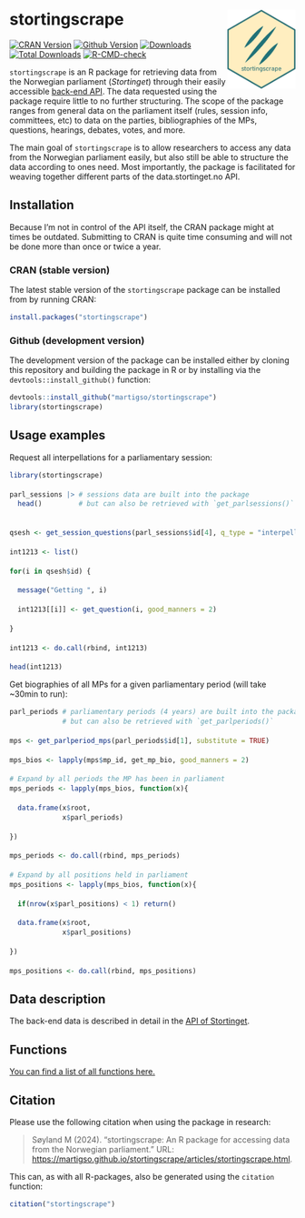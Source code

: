 
# stortingscrape <img src="man/figures/stortingscrape.png" align="right" width="120"/>

<!-- badges: start -->

[![CRAN
Version](https://www.r-pkg.org/badges/version/stortingscrape)](https://cran.r-project.org/package=stortingscrape)
[![Github
Version](https://img.shields.io/github/r-package/v/martigso/stortingscrape?color=yellowgreen)](https://github.com/martigso/stortingscrape)
[![Downloads](https://cranlogs.r-pkg.org/badges/stortingscrape)](https://cran.r-project.org/package=stortingscrape)
[![Total
Downloads](https://cranlogs.r-pkg.org/badges/grand-total/stortingscrape?color=orange)](https://cran.r-project.org/package=stortingscrape)
[![R-CMD-check](https://github.com/martigso/stortingscrape/actions/workflows/check-standard.yaml/badge.svg)](https://github.com/martigso/stortingscrape/actions/workflows/check-standard.yaml)
<!-- badges: end -->

`stortingscrape` is an R package for retrieving data from the Norwegian
parliament (*Stortinget*) through their easily accessible [back-end
API](https://data.stortinget.no). The data requested using the package
require little to no further structuring. The scope of the package
ranges from general data on the parliament itself (rules, session info,
committees, etc) to data on the parties, bibliographies of the MPs,
questions, hearings, debates, votes, and more.

The main goal of `stortingscrape` is to allow researchers to access any
data from the Norwegian parliament easily, but also still be able to
structure the data according to ones need. Most importantly, the package
is facilitated for weaving together different parts of the
data.stortinget.no API.

## Installation

Because I’m not in control of the API itself, the CRAN package might at
times be outdated. Submitting to CRAN is quite time consuming and will
not be done more than once or twice a year.

### CRAN (stable version)

The latest stable version of the `stortingscrape` package can be
installed from by running CRAN:

``` r
install.packages("stortingscrape")
```

### Github (development version)

The development version of the package can be installed either by
cloning this repository and building the package in R or by installing
via the `devtools::install_github()` function:

``` r
devtools::install_github("martigso/stortingscrape")
library(stortingscrape)
```

## Usage examples

Request all interpellations for a parliamentary session:

``` r
library(stortingscrape)

parl_sessions |> # sessions data are built into the package
  head()         # but can also be retrieved with `get_parlsessions()`


qsesh <- get_session_questions(parl_sessions$id[4], q_type = "interpellasjoner")

int1213 <- list()

for(i in qsesh$id) {
  
  message("Getting ", i)
  
  int1213[[i]] <- get_question(i, good_manners = 2)

}

int1213 <- do.call(rbind, int1213)

head(int1213)
```

Get biographies of all MPs for a given parliamentary period (will take
~30min to run):

``` r
parl_periods # parliamentary periods (4 years) are built into the package,
             # but can also be retrieved with `get_parlperiods()`

mps <- get_parlperiod_mps(parl_periods$id[1], substitute = TRUE)

mps_bios <- lapply(mps$mp_id, get_mp_bio, good_manners = 2)

# Expand by all periods the MP has been in parliament
mps_periods <- lapply(mps_bios, function(x){
  
  data.frame(x$root,
             x$parl_periods)

})

mps_periods <- do.call(rbind, mps_periods)

# Expand by all positions held in parliament
mps_positions <- lapply(mps_bios, function(x){
  
  if(nrow(x$parl_positions) < 1) return()
  
  data.frame(x$root,
             x$parl_positions)
  
})

mps_positions <- do.call(rbind, mps_positions)
```

## Data description

The back-end data is described in detail in the [API of
Stortinget](https://data.stortinget.no/dokumentasjon-og-hjelp/).

## Functions

[You can find a list of all functions
here.](https://martigso.github.io/stortingscrape/functions.html)

## Citation

Please use the following citation when using the package in research:

> Søyland M (2024). “stortingscrape: An R package for accessing data
> from the Norwegian parliament.” URL:
> <https://martigso.github.io/stortingscrape/articles/stortingscrape.html>.

This can, as with all R-packages, also be generated using the `citation`
function:

``` r
citation("stortingscrape")
```
